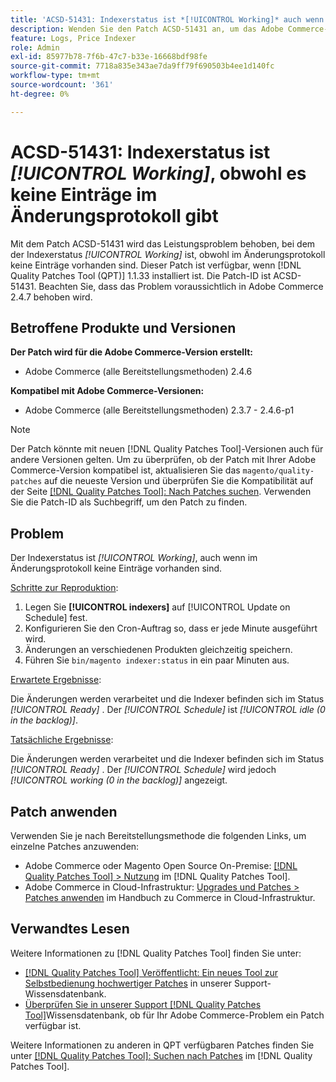 ```yaml
---
title: 'ACSD-51431: Indexerstatus ist *[!UICONTROL Working]* auch wenn im Änderungsprotokoll keine Einträge vorhanden sind'
description: Wenden Sie den Patch ACSD-51431 an, um das Adobe Commerce-Problem zu beheben, bei dem der Indexerstatus *[!UICONTROL Working]* lautet, obwohl im Änderungsprotokoll keine Einträge vorhanden sind.
feature: Logs, Price Indexer
role: Admin
exl-id: 85977b78-7f6b-47c7-b33e-16668bdf98fe
source-git-commit: 7718a835e343ae7da9ff79f690503b4ee1d140fc
workflow-type: tm+mt
source-wordcount: '361'
ht-degree: 0%

---
```


# ACSD-51431: Indexerstatus ist *[!UICONTROL Working]*, obwohl es keine Einträge im Änderungsprotokoll gibt

Mit dem Patch ACSD-51431 wird das Leistungsproblem behoben, bei dem der Indexerstatus *[!UICONTROL Working]* ist, obwohl im Änderungsprotokoll keine Einträge vorhanden sind. Dieser Patch ist verfügbar, wenn [!DNL Quality Patches Tool (QPT)] 1.1.33 installiert ist. Die Patch-ID ist ACSD-51431. Beachten Sie, dass das Problem voraussichtlich in Adobe Commerce 2.4.7 behoben wird.

## Betroffene Produkte und Versionen

**Der Patch wird für die Adobe Commerce-Version erstellt:**

* Adobe Commerce (alle Bereitstellungsmethoden) 2.4.6

**Kompatibel mit Adobe Commerce-Versionen:**

* Adobe Commerce (alle Bereitstellungsmethoden) 2.3.7 - 2.4.6-p1

>[!NOTE]
>
>Der Patch könnte mit neuen [!DNL Quality Patches Tool]-Versionen auch für andere Versionen gelten. Um zu überprüfen, ob der Patch mit Ihrer Adobe Commerce-Version kompatibel ist, aktualisieren Sie das `magento/quality-patches` auf die neueste Version und überprüfen Sie die Kompatibilität auf der Seite [[!DNL Quality Patches Tool]: Nach Patches suchen](https://experienceleague.adobe.com/tools/commerce-quality-patches/index.html?lang=de). Verwenden Sie die Patch-ID als Suchbegriff, um den Patch zu finden.

## Problem

Der Indexerstatus ist *[!UICONTROL Working]*, auch wenn im Änderungsprotokoll keine Einträge vorhanden sind.

<u>Schritte zur Reproduktion</u>:

1. Legen Sie **[!UICONTROL indexers]** auf [!UICONTROL Update on Schedule] fest.
1. Konfigurieren Sie den Cron-Auftrag so, dass er jede Minute ausgeführt wird.
1. Änderungen an verschiedenen Produkten gleichzeitig speichern.
1. Führen Sie `bin/magento indexer:status` in ein paar Minuten aus.

<u>Erwartete Ergebnisse</u>:

Die Änderungen werden verarbeitet und die Indexer befinden sich im Status *[!UICONTROL Ready]* . Der *[!UICONTROL Schedule]* ist *[!UICONTROL idle (0 in the backlog)]*.

<u>Tatsächliche Ergebnisse</u>:

Die Änderungen werden verarbeitet und die Indexer befinden sich im Status *[!UICONTROL Ready]* . Der *[!UICONTROL Schedule]* wird jedoch *[!UICONTROL working (0 in the backlog)]* angezeigt.

## Patch anwenden

Verwenden Sie je nach Bereitstellungsmethode die folgenden Links, um einzelne Patches anzuwenden:

* Adobe Commerce oder Magento Open Source On-Premise: [[!DNL Quality Patches Tool] > Nutzung](https://experienceleague.adobe.com/docs/commerce-operations/tools/quality-patches-tool/usage.html?lang=de) im [!DNL Quality Patches Tool].
* Adobe Commerce in Cloud-Infrastruktur: [Upgrades und Patches > Patches anwenden](https://experienceleague.adobe.com/docs/commerce-cloud-service/user-guide/develop/upgrade/apply-patches.html?lang=de) im Handbuch zu Commerce in Cloud-Infrastruktur.

## Verwandtes Lesen

Weitere Informationen zu [!DNL Quality Patches Tool] finden Sie unter:

* [[!DNL Quality Patches Tool] Veröffentlicht: Ein neues Tool zur Selbstbedienung hochwertiger Patches](/help/announcements/adobe-commerce-announcements/magento-quality-patches-released-new-tool-to-self-serve-quality-patches.md) in unserer Support-Wissensdatenbank.
* [Überprüfen Sie in unserer Support [!DNL Quality Patches Tool]](/help/support-tools/patches-available-in-qpt-tool/check-patch-for-magento-issue-with-magento-quality-patches.md)Wissensdatenbank, ob für Ihr Adobe Commerce-Problem ein Patch verfügbar ist.

Weitere Informationen zu anderen in QPT verfügbaren Patches finden Sie unter [[!DNL Quality Patches Tool]: Suchen nach Patches](https://experienceleague.adobe.com/tools/commerce-quality-patches/index.html?lang=de) im [!DNL Quality Patches Tool].
